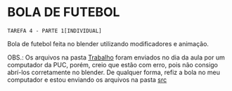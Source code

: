 # BOLA DE FUTEBOL
`TAREFA 4 - PARTE 1[INDIVIDUAL]`

Bola de futebol feita no blender utilizando modificadores e animação.<br>
<p>
OBS.: Os arquivos na pasta <a href="Trabalho">Trabalho</a> foram enviados no dia da aula por um computador da PUC, porém, creio que estão com erro, pois não consigo abrí-los corretamente no blender. De qualquer forma, refiz a bola no meu computador e estou enviando os arquivos na pasta <a href="src">src</a>
</p>
